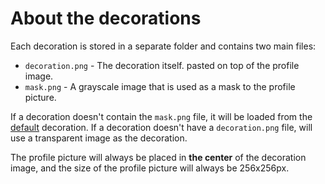 # About the decorations

Each decoration is stored in a separate folder and contains two main files:

-   `decoration.png` - The decoration itself. pasted on top of the profile image.
-   `mask.png` - A grayscale image that is used as a mask to the profile picture.

If a decoration doesn't contain the `mask.png` file, it will be loaded from
the [default](/default) decoration.
If a decoration doesn't have a `decoration.png` file, will use a transparent
image as the decoration.

The profile picture will always be placed in **the center** of the decoration
image, and the size of the profile picture will always be 256x256px.
